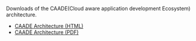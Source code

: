 Downloads of the CAADE(Cloud aware application development Ecosystem) architecture.

* [CAADE Architecture (HTML)](documentation.html)
* [CAADE Architecture (PDF)](documentation.pdf)
